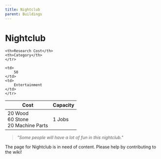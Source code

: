 ```yaml
---
title: Nightclub
parent: Buildings
---
```

# Nightclub

<table>
<thead>
	<tr>
	<th>Cost</th>
	<th>Capacity</th>
	
	<th>Research Cost</th>
	<th>Category</th>
	</tr>
</thead>
<tbody>
	<tr>
	<td>
		20 Wood<br>60 Stone<br>20 Machine Parts
	</td>
	<td>
		1 Jobs
	</td>
	
	<td>
		50
	</td>
	<td>
		Entertainment
	</td>
	</tr>
</tbody>
</table>

> *"Some people will have a lot of fun in this nightclub."*

The page for Nightclub is in need of content. Please help by contributing to the wiki!
